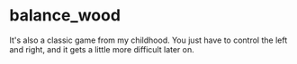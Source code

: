 # balance_wood
It's also a classic game from my childhood. You just have to control the left and right, and it gets a little more difficult later on.

